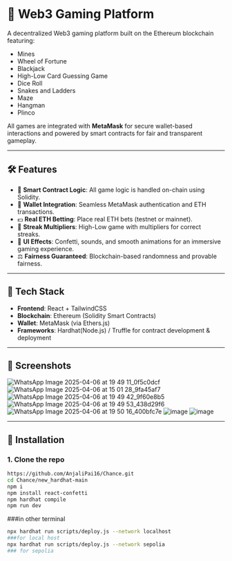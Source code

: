 # 🎰 Web3 Gaming Platform

A decentralized Web3 gaming platform built on the Ethereum blockchain featuring:

- Mines
- Wheel of Fortune
- Blackjack
- High-Low Card Guessing Game
- Dice Roll
- Snakes and Ladders
- Maze
- Hangman
- Plinco

All games are integrated with **MetaMask** for secure wallet-based interactions and powered by smart contracts for fair and transparent gameplay.

---


## 🛠️ Features

- 🧠 **Smart Contract Logic**: All game logic is handled on-chain using Solidity.
- 🔐 **Wallet Integration**: Seamless MetaMask authentication and ETH transactions.
- 💵 **Real ETH Betting**: Place real ETH bets (testnet or mainnet).
- 🔁 **Streak Multipliers**: High-Low game with multipliers for correct streaks.
- 🎉 **UI Effects**: Confetti, sounds, and smooth animations for an immersive gaming experience.
- ⚖️ **Fairness Guaranteed**: Blockchain-based randomness and provable fairness.

---

## 🧰 Tech Stack

- **Frontend**: React + TailwindCSS
- **Blockchain**: Ethereum (Solidity Smart Contracts)
- **Wallet**: MetaMask (via Ethers.js)
- **Frameworks**: Hardhat(Node.js) / Truffle for contract development & deployment
  

---

## 📸 Screenshots
![WhatsApp Image 2025-04-06 at 19 49 11_0f5c0dcf](https://github.com/user-attachments/assets/a66d1bb8-fbc4-486f-beed-a1394c05df5d)
![WhatsApp Image 2025-04-06 at 15 01 28_9fa45af7](https://github.com/user-attachments/assets/a5aeb528-10b2-43f1-97bb-b9cf1f6286f5)
![WhatsApp Image 2025-04-06 at 19 49 42_9f60e8b5](https://github.com/user-attachments/assets/a61c8bb4-9398-4c4e-8e9a-bc37d53ea4d6)
![WhatsApp Image 2025-04-06 at 19 49 53_438d29f6](https://github.com/user-attachments/assets/b537a41c-bb78-4af5-aeff-3bf6ac0ca4a6)
![WhatsApp Image 2025-04-06 at 19 50 16_400bfc7e](https://github.com/user-attachments/assets/475ac01c-5049-4a64-8ae3-5b15b2ceff3b)
![image](https://github.com/user-attachments/assets/2ee3193e-0181-43f3-b1b7-652d784bb2ea)
![image](https://github.com/user-attachments/assets/6db6f2f5-0dff-47d7-a855-4fa6a1481666)





---

## 🔧 Installation

### 1. Clone the repo

```bash
https://github.com/AnjaliPai16/Chance.git
cd Chance/new_hardhat-main
npm i
npm install react-confetti
npm hardhat compile
npm run dev
```
###in other terminal
```bash
npx hardhat run scripts/deploy.js --network localhost
###for local host
npx hardhat run scripts/deploy.js --network sepolia
### for sepolia 
```
